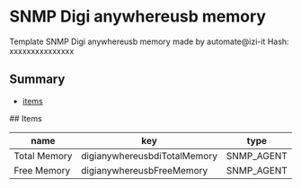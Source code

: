 # SNMP Digi anywhereusb memory
Template SNMP Digi anywhereusb memory  made by automate@izi-it
Hash: xxxxxxxxxxxxxxx
## Summary
* [items](#items)

<a name="items" />
## Items

| name | key | type |
| ------------- |------------- |------------- |
| Total Memory | digianywhereusbdiTotalMemory | SNMP_AGENT |
| Free Memory | digianywhereusbFreeMemory | SNMP_AGENT |
